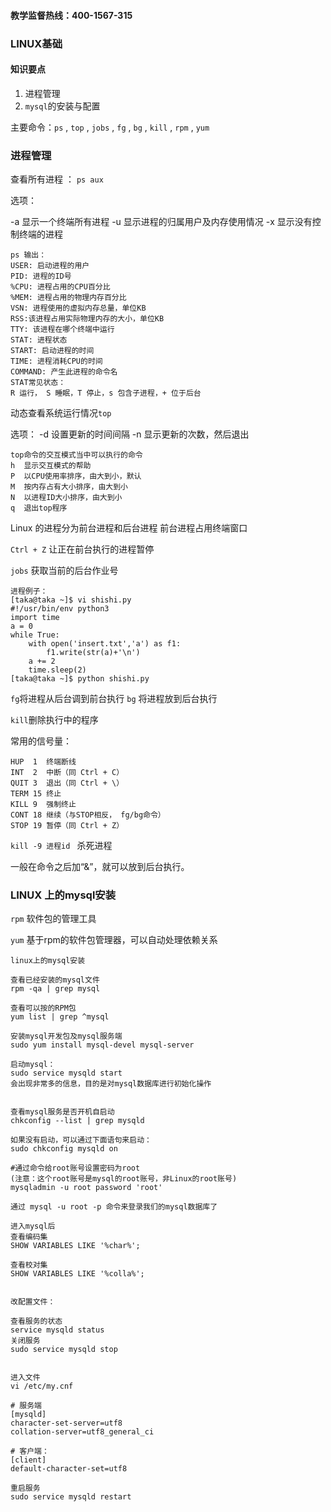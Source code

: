 #### 教学监督热线：400-1567-315

### LINUX基础

#### 知识要点

1. 进程管理
2. `mysql`的安装与配置

主要命令：`ps` ,  `top` ,  `jobs`  , `fg`  , `bg`   ,  `kill`  , `rpm`  , `yum`  

### 进程管理

查看所有进程 ： `ps aux` 

选项：

-a 显示一个终端所有进程
-u 显示进程的归属用户及内存使用情况
-x 显示没有控制终端的进程

```
ps 输出：
USER: 启动进程的用户
PID: 进程的ID号
%CPU: 进程占用的CPU百分比
%MEM: 进程占用的物理内存百分比
VSN: 进程使用的虚拟内存总量，单位KB
RSS:该进程占用实际物理内存的大小，单位KB
TTY: 该进程在哪个终端中运行
STAT: 进程状态
START: 启动进程的时间
TIME: 进程消耗CPU的时间
COMMAND: 产生此进程的命令名
STAT常见状态：
R 运行， S 睡眠，T 停止，s 包含子进程，+ 位于后台
```

动态查看系统运行情况`top`

选项：
-d 设置更新的时间间隔
-n 显示更新的次数，然后退出

```
top命令的交互模式当中可以执行的命令
h  显示交互模式的帮助
P  以CPU使用率排序，由大到小，默认
M  按内存占有大小排序，由大到小
N  以进程ID大小排序，由大到小
q  退出top程序
```

Linux 的进程分为前台进程和后台进程
前台进程占用终端窗口

`Ctrl + Z` 让正在前台执行的进程暂停

`jobs` 获取当前的后台作业号

```
进程例子：
[taka@taka ~]$ vi shishi.py
#!/usr/bin/env python3
import time
a = 0
while True:
    with open('insert.txt','a') as f1:
        f1.write(str(a)+'\n')
    a += 2
    time.sleep(2)
[taka@taka ~]$ python shishi.py
```

`fg`将进程从后台调到前台执行
`bg` 将进程放到后台执行

`kill`删除执行中的程序

常用的信号量：

```
HUP  1  终端断线 
INT  2  中断（同 Ctrl + C）
QUIT 3  退出（同 Ctrl + \） 
TERM 15 终止
KILL 9  强制终止 
CONT 18 继续（与STOP相反， fg/bg命令） 
STOP 19 暂停（同 Ctrl + Z）
```

`kill -9 进程id `  杀死进程

一般在命令之后加“&”，就可以放到后台执行。

### LINUX 上的mysql安装

`rpm` 软件包的管理工具

`yum`  基于rpm的软件包管理器，可以自动处理依赖关系

```
linux上的mysql安装

查看已经安装的mysql文件
rpm -qa | grep mysql

查看可以按的RPM包
yum list | grep ^mysql

安装mysql开发包及mysql服务端
sudo yum install mysql-devel mysql-server

启动mysql：
sudo service mysqld start
会出现非常多的信息，目的是对mysql数据库进行初始化操作


查看mysql服务是否开机自启动
chkconfig --list | grep mysqld

如果没有启动，可以通过下面语句来启动：
sudo chkconfig mysqld on

#通过命令给root账号设置密码为root
(注意：这个root账号是mysql的root账号，非Linux的root账号)
mysqladmin -u root password 'root'

通过 mysql -u root -p 命令来登录我们的mysql数据库了

进入mysql后
查看编码集
SHOW VARIABLES LIKE '%char%';

查看校对集
SHOW VARIABLES LIKE '%colla%';


改配置文件：

查看服务的状态
service mysqld status
关闭服务
sudo service mysqld stop


进入文件
vi /etc/my.cnf

# 服务端
[mysqld]
character-set-server=utf8
collation-server=utf8_general_ci

# 客户端：
[client]
default-character-set=utf8

重启服务
sudo service mysqld restart
```